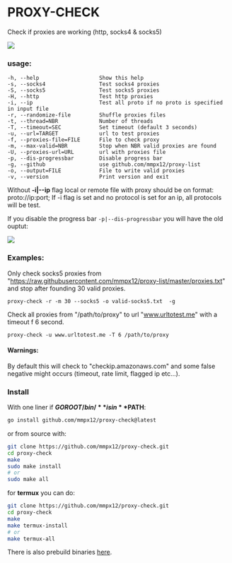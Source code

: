 # PROXY-CHECK

Check if proxies are working (http, socks4 & socks5)

![](.github/.screenshot/proxy-check.png)

### usage:

```
-h, --help                   Show this help
-s, --socks4                 Test socks4 proxies
-S, --socks5                 Test socks5 proxies
-H, --http                   Test http proxies
-i, --ip                     Test all proto if no proto is specified in input file
-r, --randomize-file         Shuffle proxies files
-t, --thread=NBR             Number of threads
-T, --timeout=SEC            Set timeout (default 3 seconds)
-u, --url=TARGET             url to test proxies
-f, --proxies-file=FILE      File to check proxy
-m, --max-valid=NBR          Stop when NBR valid proxies are found
-U, --proxies-url=URL        url with proxies file
-p, --dis-progressbar        Disable progress bar
-g, --github                 use github.com/mmpx12/proxy-list
-o, --output=FILE            File to write valid proxies
-v, --version                Print version and exit
```

Without **-i|--ip** flag local or remote file with proxy should be on format: proto://ip:port; If -i flag is set and no protocol is set for an ip, all protocols will be test.

If you disable the progress bar `-p|--dis-progressbar` you will have the old ouptut:

![](.github/.screenshot/old-output.png)

### Examples:

Only check socks5 proxies from "https://raw.githubusercontent.com/mmpx12/proxy-list/master/proxies.txt" and stop after founding 30 valid proxies.
 
`proxy-check -r -m 30 --socks5 -o valid-socks5.txt  -g`



Check all proxies from "/path/to/proxy" to url "www.urltotest.me" with a timeout f 6 second.

`proxy-check -u www.urltotest.me -T 6 /path/to/proxy`


#### Warnings:

By default this will check to "checkip.amazonaws.com" and some false negative might occurs (timeout, rate limit, flagged ip etc...).

### Install

With one liner if **$GOROOT/bin/** is in **$PATH**:

```sh
go install github.com/mmpx12/proxy-check@latest
```

or from source with:

```sh
git clone https://github.com/mmpx12/proxy-check.git
cd proxy-check
make
sudo make install
# or 
sudo make all
```

for **termux** you can do:

```sh
git clone https://github.com/mmpx12/proxy-check.git
cd proxy-check
make
make termux-install
# or
make termux-all
```


There is also prebuild binaries [here](https://github.com/mmpx12/proxy-check/releases/latest).
